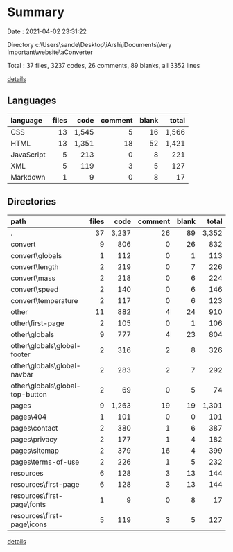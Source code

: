 # Summary

Date : 2021-04-02 23:31:22

Directory c:\Users\sande\Desktop\iArsh\iDocuments\Very Important\website\aConverter

Total : 37 files,  3237 codes, 26 comments, 89 blanks, all 3352 lines

[details](details.md)

## Languages
| language | files | code | comment | blank | total |
| :--- | ---: | ---: | ---: | ---: | ---: |
| CSS | 13 | 1,545 | 5 | 16 | 1,566 |
| HTML | 13 | 1,351 | 18 | 52 | 1,421 |
| JavaScript | 5 | 213 | 0 | 8 | 221 |
| XML | 5 | 119 | 3 | 5 | 127 |
| Markdown | 1 | 9 | 0 | 8 | 17 |

## Directories
| path | files | code | comment | blank | total |
| :--- | ---: | ---: | ---: | ---: | ---: |
| . | 37 | 3,237 | 26 | 89 | 3,352 |
| convert | 9 | 806 | 0 | 26 | 832 |
| convert\globals | 1 | 112 | 0 | 1 | 113 |
| convert\length | 2 | 219 | 0 | 7 | 226 |
| convert\mass | 2 | 218 | 0 | 6 | 224 |
| convert\speed | 2 | 140 | 0 | 6 | 146 |
| convert\temperature | 2 | 117 | 0 | 6 | 123 |
| other | 11 | 882 | 4 | 24 | 910 |
| other\first-page | 2 | 105 | 0 | 1 | 106 |
| other\globals | 9 | 777 | 4 | 23 | 804 |
| other\globals\global-footer | 2 | 316 | 2 | 8 | 326 |
| other\globals\global-navbar | 2 | 283 | 2 | 7 | 292 |
| other\globals\global-top-button | 2 | 69 | 0 | 5 | 74 |
| pages | 9 | 1,263 | 19 | 19 | 1,301 |
| pages\404 | 1 | 101 | 0 | 0 | 101 |
| pages\contact | 2 | 380 | 1 | 6 | 387 |
| pages\privacy | 2 | 177 | 1 | 4 | 182 |
| pages\sitemap | 2 | 379 | 16 | 4 | 399 |
| pages\terms-of-use | 2 | 226 | 1 | 5 | 232 |
| resources | 6 | 128 | 3 | 13 | 144 |
| resources\first-page | 6 | 128 | 3 | 13 | 144 |
| resources\first-page\fonts | 1 | 9 | 0 | 8 | 17 |
| resources\first-page\icons | 5 | 119 | 3 | 5 | 127 |

[details](details.md)